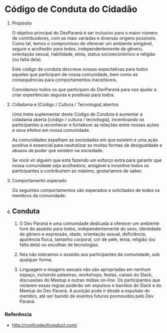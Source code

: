 # Código de Conduta do Cidadão

1. Propósito

   O objetivo principal do DevParaná é ser inclusivo para o maior número de contribuidores, com as mais variadas e diversas origens possíveis. Como tal, temos o compromisso de oferecer um ambiente amigável, seguro e acolhedor para todos, independentemente de gênero, orientação sexual, habilidade, etnia, status socioeconômico e religião (ou falta dela).

   Este código de conduta descreve nossas expectativas para todos aqueles que participam de nossa comunidade, bem como as consequências para comportamentos inaceitáveis.

   Convidamos todos os que participam do DevParaná para nos ajudar a criar experiências seguras e positivas para todos.

1. Cidadania e [Código / Cultura / Tecnologia] abertos

   Uma meta suplementar deste Código de Conduta é aumentar a cidadania aberta [código / cultura / tecnologia], incentivando os participantes a reconhecer e fortalecer as relações entre nossas ações e seus efeitos em nossa comunidade.

   As comunidades espelham as sociedades em que existem e uma ação positiva é essencial para neutralizar as muitas formas de desigualdade e abusos de poder que existem na sociedade.

   Se você vir alguém que está fazendo um esforço extra para garantir que nossa comunidade seja acolhedora, amigável e incentive todos os participantes a contribuírem ao máximo, gostaríamos de saber.

1. Comportamento esperado

   Os seguintes comportamentos são esperados e solicitados de todos os membros da comunidade:

1. ## Conduta

   1. O Dev Paraná é uma comunidade dedicada a oferecer um ambiente livre de assédio para todos, independentemente do sexo, identidade de gênero e expressão, idade, orientação sexual, deficiência, aparência física, tamanho corporal, cor de pele, etnia, religião (ou falta dela) ou escolhas de tecnologias.

   1. Nós não toleramos o assédio aos participantes da comunidade, sob qualquer forma.

   1. Linguagem e imagens sexuais não são apropriadas em nenhum espaço, incluindo palestras, workshops, festas, canais do Slack, discussões do Meetup e outras mídias on-line. Os participantes que violarem essas regras poderão ser expulsos e banidos do Slack e do Meetup do Dev Paraná. A punição pode ir desde a expulsão do membro, até ser banido de eventos futuros promovidos pelo Dev Paraná.

### Referência

- <http://confcodeofconduct.com/>

